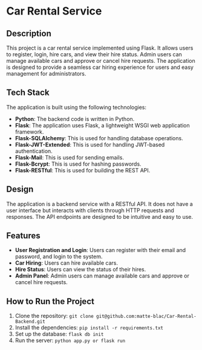 # Car Rental Service

## Description
This project is a car rental service implemented using Flask. It allows users to register, login, hire cars, and view their hire status. Admin users can manage available cars and approve or cancel hire requests. The application is designed to provide a seamless car hiring experience for users and easy management for administrators.

## Tech Stack
The application is built using the following technologies:
- **Python**: The backend code is written in Python.
- **Flask**: The application uses Flask, a lightweight WSGI web application framework.
- **Flask-SQLAlchemy**: This is used for handling database operations.
- **Flask-JWT-Extended**: This is used for handling JWT-based authentication.
- **Flask-Mail**: This is used for sending emails.
- **Flask-Bcrypt**: This is used for hashing passwords.
- **Flask-RESTful**: This is used for building the REST API.

## Design
The application is a backend service with a RESTful API. It does not have a user interface but interacts with clients through HTTP requests and responses. The API endpoints are designed to be intuitive and easy to use.

## Features
- **User Registration and Login**: Users can register with their email and password, and login to the system.
- **Car Hiring**: Users can hire available cars.
- **Hire Status**: Users can view the status of their hires.
- **Admin Panel**: Admin users can manage available cars and approve or cancel hire requests.

## How to Run the Project
1. Clone the repository: `git clone git@github.com:matte-blac/Car-Rental-Backend.git`
2. Install the dependencies: `pip install -r requirements.txt`
3. Set up the database: `flask db init`
4. Run the server: `python app.py or flask run`
